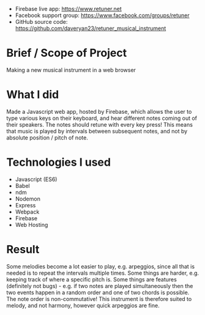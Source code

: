 - Firebase live app: https://www.retuner.net
- Facebook support group: https://www.facebook.com/groups/retuner
- GitHub source code: https://github.com/daveryan23/retuner_musical_instrument

# Brief / Scope of Project
Making a new musical instrument in a web browser

# What I did
Made a Javascript web app, hosted by Firebase, which allows the user to
type various keys on their keyboard, and hear different notes coming out
of their speakers. The notes should retune with every key press! This means
that music is played by intervals between subsequent notes, and not by
absolute position / pitch of note.

# Technologies I used
- Javascript (ES6)
- Babel
- ndm
- Nodemon
- Express
- Webpack
- Firebase
- Web Hosting

# Result
Some melodies become a lot easier to play, e.g. arpeggios, since all that is
needed is to repeat the intervals multiple times.
Some things are harder, e.g. keeping track of where a specific pitch is.
Some things are features (definitely not bugs) - e.g. if two notes are played
simultaneously then the two events happen in a random order and one of two
chords is possible. The note order is non-commutative! This instrument is
therefore suited to melody, and not harmony, however quick arpeggios are fine.
